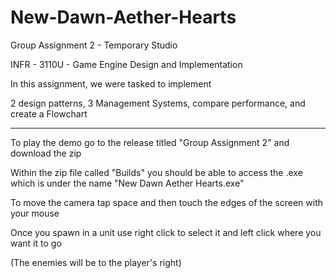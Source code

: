 # New-Dawn-Aether-Hearts


Group Assignment 2 - Temporary Studio

INFR - 3110U - Game Engine Design and Implementation

In this assignment, we were tasked to implement 

2 design patterns, 3 Management Systems, compare performance, and create a Flowchart


------------------------------------------------------------------------------------

To play the demo go to the release titled "Group Assignment 2" and download the zip 

Within the zip file called "Builds" you should be able to access the .exe which is under the name "New Dawn Aether Hearts.exe"

To move the camera tap space and then touch the edges of the screen with your mouse

Once you spawn in a unit use right click to select it and left click where you want it to go

(The enemies will be to the player's right)
